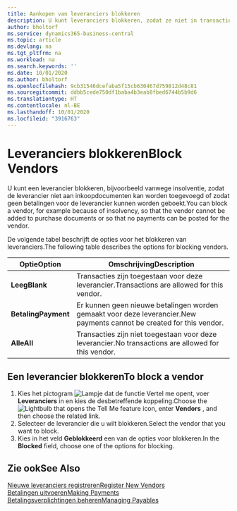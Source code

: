 ```yaml
---
title: Aankopen van leveranciers blokkeren
description: U kunt leveranciers blokkeren, zodat ze niet in transacties kunnen worden opgenomen, of alleen nieuwe betalingen aan hen blokkeren.
author: bholtorf
ms.service: dynamics365-business-central
ms.topic: article
ms.devlang: na
ms.tgt_pltfrm: na
ms.workload: na
ms.search.keywords: ''
ms.date: 10/01/2020
ms.author: bholtorf
ms.openlocfilehash: 9cb31546dcefaba5f15cb630467d759812d48c81
ms.sourcegitcommit: ddbb5cede750df1baba4b3eab8fbed6744b5b9d6
ms.translationtype: HT
ms.contentlocale: nl-BE
ms.lasthandoff: 10/01/2020
ms.locfileid: "3916763"
---
```

# <a name="block-vendors"></a><span data-ttu-id="6db95-103">Leveranciers blokkeren</span><span class="sxs-lookup"><span data-stu-id="6db95-103">Block Vendors</span></span>
<span data-ttu-id="6db95-104">U kunt een leverancier blokkeren, bijvoorbeeld vanwege insolventie, zodat de leverancier niet aan inkoopdocumenten kan worden toegevoegd of zodat geen betalingen voor de leverancier kunnen worden geboekt.</span><span class="sxs-lookup"><span data-stu-id="6db95-104">You can block a vendor, for example because of insolvency, so that the vendor cannot be added to purchase documents or so that no payments can be posted for the vendor.</span></span>

<span data-ttu-id="6db95-105">De volgende tabel beschrijft de opties voor het blokkeren van leveranciers.</span><span class="sxs-lookup"><span data-stu-id="6db95-105">The following table describes the options for blocking vendors.</span></span>  

|<span data-ttu-id="6db95-106">Optie</span><span class="sxs-lookup"><span data-stu-id="6db95-106">Option</span></span>|<span data-ttu-id="6db95-107">Omschrijving</span><span class="sxs-lookup"><span data-stu-id="6db95-107">Description</span></span>|  
|--------------------|------------|  
|<span data-ttu-id="6db95-108">**Leeg**</span><span class="sxs-lookup"><span data-stu-id="6db95-108">**Blank**</span></span>|<span data-ttu-id="6db95-109">Transacties zijn toegestaan voor deze leverancier.</span><span class="sxs-lookup"><span data-stu-id="6db95-109">Transactions are allowed for this vendor.</span></span>|
|<span data-ttu-id="6db95-110">**Betaling**</span><span class="sxs-lookup"><span data-stu-id="6db95-110">**Payment**</span></span>|<span data-ttu-id="6db95-111">Er kunnen geen nieuwe betalingen worden gemaakt voor deze leverancier.</span><span class="sxs-lookup"><span data-stu-id="6db95-111">New payments cannot be created for this vendor.</span></span>|  
|<span data-ttu-id="6db95-112">**Alle**</span><span class="sxs-lookup"><span data-stu-id="6db95-112">**All**</span></span>|<span data-ttu-id="6db95-113">Transacties zijn niet toegestaan voor deze leverancier.</span><span class="sxs-lookup"><span data-stu-id="6db95-113">No transactions are allowed for this vendor.</span></span>|  

## <a name="to-block-a-vendor"></a><span data-ttu-id="6db95-114">Een leverancier blokkeren</span><span class="sxs-lookup"><span data-stu-id="6db95-114">To block a vendor</span></span>  
1. <span data-ttu-id="6db95-115">Kies het pictogram ![Lampje dat de functie Vertel me opent](media/ui-search/search_small.png "Vertel me wat u wilt doen"), voer **Leveranciers** in en kies de desbetreffende koppeling.</span><span class="sxs-lookup"><span data-stu-id="6db95-115">Choose the ![Lightbulb that opens the Tell Me feature](media/ui-search/search_small.png "Tell me what you want to do") icon, enter **Vendors** , and then choose the related link.</span></span>
2. <span data-ttu-id="6db95-116">Selecteer de leverancier die u wilt blokkeren.</span><span class="sxs-lookup"><span data-stu-id="6db95-116">Select the vendor that you want to block.</span></span>
3. <span data-ttu-id="6db95-117">Kies in het veld **Geblokkeerd** een van de opties voor blokkeren.</span><span class="sxs-lookup"><span data-stu-id="6db95-117">In the **Blocked** field, choose one of the options for blocking.</span></span>

## <a name="see-also"></a><span data-ttu-id="6db95-118">Zie ook</span><span class="sxs-lookup"><span data-stu-id="6db95-118">See Also</span></span>  
[<span data-ttu-id="6db95-119">Nieuwe leveranciers registreren</span><span class="sxs-lookup"><span data-stu-id="6db95-119">Register New Vendors</span></span>](purchasing-how-register-new-vendors.md)  
[<span data-ttu-id="6db95-120">Betalingen uitvoeren</span><span class="sxs-lookup"><span data-stu-id="6db95-120">Making Payments</span></span>](payables-make-payments.md)  
[<span data-ttu-id="6db95-121">Betalingsverplichtingen beheren</span><span class="sxs-lookup"><span data-stu-id="6db95-121">Managing Payables</span></span>](payables-manage-payables.md)
